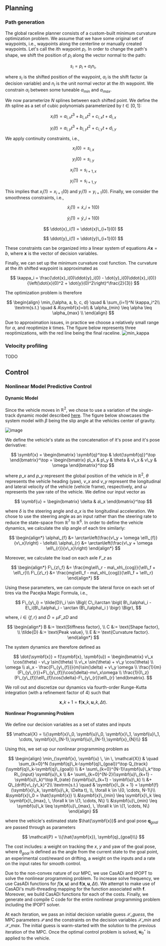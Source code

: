 ## Planning
### Path generation
The global raceline planner consists of a custom-built minimum curvature optimization problem. We assume that we have some original set of waypoints, i.e., waypoints along the centerline or manually created waypoints. Let's call the $i\text{th}$ waypoint $p_i$. In order to change the path's shape, we shift the position of $p_i$ along the vector normal to the path:

$$
s_i = p_i + \alpha_i n_i,
$$

where $s_i$ is the shifted position of the waypoint, $\alpha_i$ is the shift factor (a decision variable) and $n_i$ is the unit normal vector at the $i\text{th}$ waypoint. We constrain $\alpha_i$ between some tuneable $\alpha_{min}$ and $\alpha_{max}$.

We now parameterize $N$ splines between each shifted point. We define the $i\text{th}$ spline as a set of cubic polynomials parameterized by $t \in [0, 1]$:

$$
x_i(t) = a_{i, x}t^3 + b_{i, x}t^2 + c_{i, x}t + d_{i, x}
$$

$$
y_i(t) = a_{i, y}t^3 + b_{i, y}t^2 + c_{i, y}t + d_{i, y}
$$

We apply continuity constraints, i.e.,

$$
x_i(0) = s_{i, x}
$$

$$
y_i(0) = s_{i, y}
$$

$$
x_i(1) = s_{i+1, x}
$$

$$
y_i(1) = s_{i+1, y}
$$

This implies that $x_i(1) = x_{i+1}(0)$ and $y_i(1) = y_{i+1}(0)$. Finally, we consider the smoothness constraints, i.e., 

$$
\dot{x}_i(1) = \dot{x}\_{i+1}(0)
$$

$$
\dot{y}_i(1) = \dot{y}\_{i+1}(0)
$$

$$
\ddot{x}_i(1) = \ddot{x}\_{i+1}(0)
$$

$$
\ddot{y}_i(1) = \ddot{y}\_{i+1}(0)
$$

These constraints can be organized into a linear system of equations $A\symbf{x} = b$, where $\symbf{x}$ is the vector of decision variables. 

Finally, we can set up the minimum curvature cost function. The curvature at the $i\text{th}$ shifted waypoint is approximated as

$$
\kappa_i = \frac{\dot{x}_i(0)\ddot{y}_i(0) - \dot{y}_i(0)\ddot{x}_i(0)}{\left(\dot{x}(0)^2 + \dot{y}(0)^2\right)^\frac{2}{3}}
$$

The optimization problem is therefore

$$
\begin{align} 
\min_{\alpha, a, b, c, d} \quad & \sum_{i=1}^N \kappa_i^2\\ 
\textrm{s.t.} \quad & A\symbf{x}=b\\
  & \alpha_{min} \leq \alpha \leq \alpha_{max}   \\
\end{align}
$$

Due to approximation issues, in practice we choose a relatively small range for $\alpha$, and reoptimize $k$ times. The figure below represents three reoptimizations, with the red line being the final raceline.
![min_kappa](https://github.com/AlexKoldy/f1tenth_race_stack/assets/52255127/c15fd79f-dc7f-414d-8b52-c7586e15e75b)


### Velocity profiling
TODO


## Control
### Nonlinear Model Predictive Control
#### Dynamic Model
Since the vehicle moves in $\mathbb{R}^2$, we chose to use a variation of the single-track dynamic model described [here](https://www.ivanshaoportfolio.com/project-page/mpc-drifting-parking-simulation). The figure below showcases the system model with $\beta$ being the slip angle at the vehicles center of gravity. 

![image](https://github.com/AlexKoldy/f1tenth_race_stack/assets/52255127/8fa369ea-25f1-42c8-a9b4-f1a151e5132a)


We define the vehicle's state as the concatenation of it's pose and it's pose derivative:

$$
\symbf{x} = \begin{bmatrix}
    \symbf{q}^\top & \dot{\symbf{q}}^\top
\end{bmatrix}^\top = \begin{bmatrix}
    p\_x & p\_y & \theta & v\_x & v\_y & \omega
\end{bmatrix}^\top
$$

where $p\_x$ and $p\_y$ represent the global position of the vehicle in $\mathbb{R}^2$, $\theta$ represents the vehicle heading (yaw), $v\_x$ and $v\_y$ represent the longitudinal and lateral velocity of the vehicle (vehicle frame), respectively, and $\omega$ represents the yaw rate of the vehicle. We define our input vector as

$$
\symbf{u} = \begin{bmatrix}
    \delta & a\_x
\end{bmatrix}^\top
$$

where $\delta$ is the steering angle and $a\_x$ is the longitudinal acceleration. We chose to use the steering angle as an input rather than the steering rate to reduce the state-space from $\mathbb{R}^7$ to $\mathbb{R}^6$. In order to define the vehicle dynamics, we calculate the slip angle of each tire similarly:

$$
\begin{align*}
    \alpha\_{f} &= \arctan\left(\frac{v\_y + \omega \ell\_{f}}{v\_x}\right) - \delta\\
    \alpha\_{r} &= \arctan\left(\frac{v\_y + \omega \ell\_{r}}{v\_x}\right)
\end{align*}
$$

Moreover, we calculate the load on each axle $F\_z$ as

$$
\begin{align*}
    F\_{z\_f} &= \frac{mg\ell\_r - ma\_xh\_{cog}}{\ell\_f + \ell\_r}\\
     F\_{z\_r} &= \frac{mg\ell\_f - ma\_xh\_{cog}}{\ell\_f + \ell\_r}
\end{align*}
$$

Using these parameters, we can compute the lateral force on each set of tires via the Pacejka Magic Formula, i.e.,

$$
F\_{y\_i} = \tilde{D}\_i \sin \Bigl( C\_i\arctan \bigl( B\_i\alpha\_i - E\_i(B\_i\alpha\_i - \arctan (B\_i\alpha\_i ) \bigr) \Bigr), 
$$

where, $i \in \{f, r\}$ and $\tilde{D} = \mu F\_z D$ and

$$
\begin{align*}
     B &:= \text{Stiffness factor}, \\
     C &:= \text{Shape factor}, \\
     \tilde{D} &:= \text{Peak value}, \\
     E &:= \text{Curvature factor}.
\end{align*}
$$

The system dynamics are therefore defined as

$$
\dot{\symbf{x}} = f(\symbf{x}, \symbf{u}) = \begin{bmatrix}
    v\_x \cos(\theta) - v\_y \sin(\theta) \\
    v\_x \sin(\theta) + v\_y \cos(\theta) \\
    \omega \\
    a\_x - \frac{F\_{y\_{f}}}{m}\sin(\delta) + v\_y \omega \\
    \frac{1}{m}(F\_{y\_{r}}+F\_{y\_{f}}\cos(\delta)-mv\_x\omega \\
    \frac{1}{I\_z}(F\_{y\_{f}}\ell\_{f}\cos{\delta}-F\_{y\_{r}}\ell\_{r}
\end{bmatrix}.
$$

We roll out and discretize our dynamics via fourth-order Runge-Kutta integration (with a refinement factor of $4$) such that

$$
\symbf{x}\_{k + 1} = \symbf{f}(\symbf{x}\_k, \symbf{u}\_k, \Delta t).
$$

#### Nonlinear Programming Problem

We define our decision variables as a set of states and inputs

$$
\mathcal{X} = \\{\symbf{x}\_0, \symbf{u}\_0, \symbf{x}\_1, \symbf{u}\_1, \cdots, \symbf{x}\_{N-1},\symbf{u}\_{N-1},\symbf{x}_{N}\\}
$$


Using this, we set up our nonlinear programming problem as

$$
\begin{align}
\min_{\symbf{x}, \symbf{u} \, \in \, \mathcal{X}} & \quad  \sum_{k=0}^N (\symbf{q}\_k-\symbf{q}\_{goal})^\top Q_{track} (\symbf{q}\_k-\symbf{q}\_{goal}) \\ 
&+ \sum\_{k=0}^{N-1}\symbf{u}\_k^\top R\_{input} \symbf{u}\_k \\ 
&+ \sum\_{k=0}^{N-2}(\symbf{u}\_{k+1} - \symbf{u}\_k)^\top R_{rate} (\symbf{u}\_{k+1} - \symbf{u}\_k) \\ 
&+ Q\_{drift}v\_{y\_k}^2\\
\textrm{s.t.} \quad & \symbf{x}\_{k + 1} = \symbf{f}(\symbf{x}\_k, \symbf{u}\_k, \Delta t), \\, \forall k \in \{0, \cdots, N-1\}\\
&\symbf{x}\_0 = \hat{\symbf{x}} \\
&\symbf{x}\_{min} \leq \symbf{x}\_k \leq  \symbf{x}\_{max}, \, \forall k \in \{1, \cdots, N\} \\
&\symbf{u}\_{min} \leq \symbf{u}\_k \leq  \symbf{u}\_{max}, \, \forall k \in \{1, \cdots, N\}  
\end{align}
$$

where the vehicle's estimated state $\hat{\symbf{x}}$ and goal pose $\symbf{q}_{goal}$ are passed through as parameters

$$
\mathcal{P} = \\{\hat{\symbf{x}}, \symbf{q}_{goal}\\}
$$

The cost includes: a weight on tracking the $x$, $y$ and yaw of the goal pose, where $\theta_{goal}$ is defined as the angle from the current state to the goal point, an experimental cost/reward on drifting, a weight on the inputs and a rate on the input rates for smooth control.

Due to the non-convex nature of our MPC, we use CasADi and IPOPT to solve the nonlinear programming problem. To increase solve frequency, we use CasADi functions for $f(\symbf{x}, \symbf{u})$ and $\symbf{f}(\symbf{x}, \symbf{u}, \Delta t)$. We attempt to make use of CasADi's multi-threading mapping for the function associated with $\symbf{f}$. Moreover, we build CasADi functions for each of the costs. Finally, we generate and compile C code for the entire nonlinear programming problem including the IPOPT solver. 

At each iteration, we pass an initial decision variable guess $\mathcal{X}\_{guess}$, the MPC parameters $\mathcal{P}$ and the constraints on the decision variables $\mathcal{X}\_{min}$ and $\mathcal{X}\_{max}$. The initial guess is warm-started with the solution to the previous iteration of the MPC. Once the optimal control problem is solved, $\symbf{u}_0^\star$ is applied to the vehicle.


